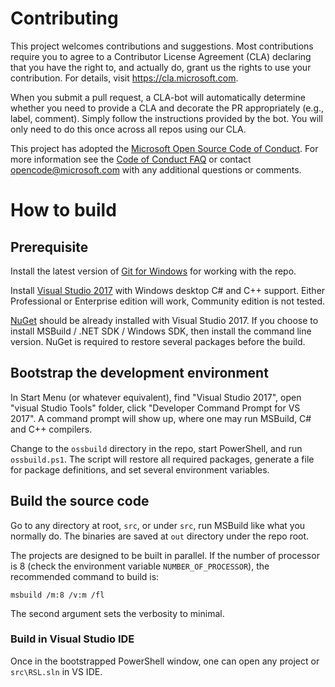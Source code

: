 # Contributing

This project welcomes contributions and suggestions.  Most contributions require you to agree to a
Contributor License Agreement (CLA) declaring that you have the right to, and actually do, grant us
the rights to use your contribution. For details, visit https://cla.microsoft.com.

When you submit a pull request, a CLA-bot will automatically determine whether you need to provide
a CLA and decorate the PR appropriately (e.g., label, comment). Simply follow the instructions
provided by the bot. You will only need to do this once across all repos using our CLA.

This project has adopted the [Microsoft Open Source Code of Conduct](https://opensource.microsoft.com/codeofconduct/).
For more information see the [Code of Conduct FAQ](https://opensource.microsoft.com/codeofconduct/faq/) or
contact [opencode@microsoft.com](mailto:opencode@microsoft.com) with any additional questions or comments.

# How to build

## Prerequisite

Install the latest version of [Git for Windows](https://git-scm.com/download/win) for working with the repo.

Install [Visual Studio 2017](https://www.visualstudio.com/downloads/) with Windows desktop C# and C++ support.
Either Professional or Enterprise edition will work, Community edition is not tested.

[NuGet](https://www.nuget.org/downloads) should be already installed with Visual Studio 2017. If you choose to install
MSBuild / .NET SDK / Windows SDK, then install the command line version. NuGet is required to restore several packages
before the build.

## Bootstrap the development environment

In Start Menu (or whatever equivalent), find "Visual Studio 2017", open "visual Studio Tools" folder, click "Developer
Command Prompt for VS 2017". A command prompt will show up, where one may run MSBuild, C# and C++ compilers.

Change to the `ossbuild` directory in the repo, start PowerShell, and run `ossbuild.ps1`. The script will restore all
required packages, generate a file for package definitions, and set several environment variables.

## Build the source code

Go to any directory at root, `src`, or under `src`, run MSBuild like what you normally do. The binaries are saved at
`out` directory under the repo root.

The projects are designed to be built in parallel. If the number of processor is 8 (check the environment variable
`NUMBER_OF_PROCESSOR`), the recommended command to build is:

    msbuild /m:8 /v:m /fl

The second argument sets the verbosity to minimal.

### Build in Visual Studio IDE

Once in the bootstrapped PowerShell window, one can open any project or `src\RSL.sln` in VS IDE.
